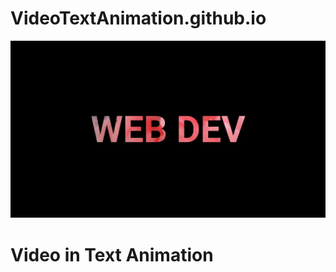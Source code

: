 # VideoTextAnimation.github.io
<!DOCTYPE html>
<html>
  <head>
  </head>
  <body>
    <img src="https://github.com/harshit645/VideoTextAnimation.github.io/blob/main/Screenshot.png" alt="screenshot"/>
    <h1> Video in Text Animation</h1>
  </body>
  </html>

